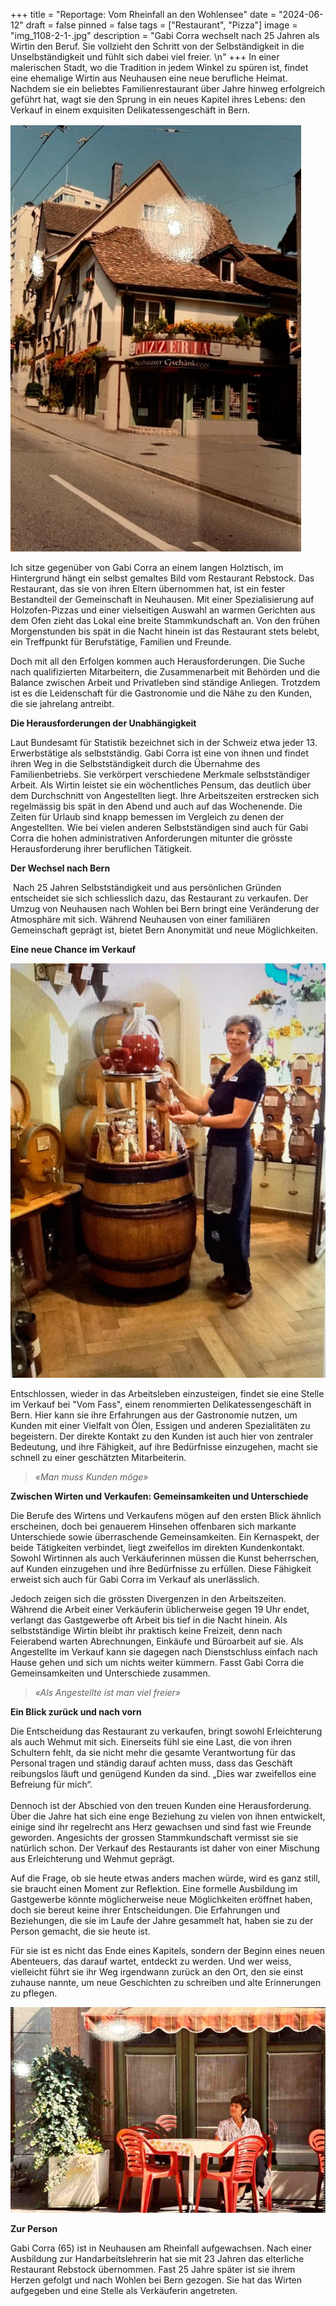 +++
title = "Reportage: Vom Rheinfall an den Wohlensee"
date = "2024-06-12"
draft = false
pinned = false
tags = ["Restaurant", "Pizza"]
image = "img_1108-2-1-.jpg"
description = "Gabi Corra wechselt nach 25 Jahren als Wirtin den Beruf. Sie vollzieht den Schritt von der Selbständigkeit in die Unselbständigkeit und fühlt sich dabei viel freier. \n"
+++
In einer malerischen Stadt, wo die Tradition in jedem Winkel zu spüren ist, findet eine ehemalige Wirtin aus Neuhausen eine neue berufliche Heimat. Nachdem sie ein beliebtes Familienrestaurant über Jahre hinweg erfolgreich geführt hat, wagt sie den Sprung in ein neues Kapitel ihres Lebens: den Verkauf in einem exquisiten Delikatessengeschäft in Bern.

![Pizzeria Corra in Neuhausen am Rheinfall](screenshot-2024-06-12-at-17.14.30-min.jpg "Die Anfänge in Neuhausen")

Ich sitze gegenüber von Gabi Corra an einem langen Holztisch, im Hintergrund hängt ein selbst gemaltes Bild vom Restaurant Rebstock. Das Restaurant, das sie von ihren Eltern übernommen hat, ist ein fester Bestandteil der Gemeinschaft in Neuhausen. Mit einer Spezialisierung auf Holzofen-Pizzas und einer vielseitigen Auswahl an warmen Gerichten aus dem Ofen zieht das Lokal eine breite Stammkundschaft an. Von den frühen Morgenstunden bis spät in die Nacht hinein ist das Restaurant stets belebt, ein Treffpunkt für Berufstätige, Familien und Freunde.

Doch mit all den Erfolgen kommen auch Herausforderungen. Die Suche nach qualifizierten Mitarbeitern, die Zusammenarbeit mit Behörden und die Balance zwischen Arbeit und Privatleben sind ständige Anliegen. Trotzdem ist es die Leidenschaft für die Gastronomie und die Nähe zu den Kunden, die sie jahrelang antreibt.

**Die Herausforderungen der Unabhängigkeit**

Laut Bundesamt für Statistik bezeichnet sich in der Schweiz etwa jeder 13. Erwerbstätige als selbstständig. Gabi Corra ist eine von ihnen und findet ihren Weg in die Selbstständigkeit durch die Übernahme des Familienbetriebs. Sie verkörpert verschiedene Merkmale selbstständiger Arbeit. Als Wirtin leistet sie ein wöchentliches Pensum, das deutlich über dem Durchschnitt von Angestellten liegt. Ihre Arbeitszeiten erstrecken sich regelmässig bis spät in den Abend und auch auf das Wochenende. Die Zeiten für Urlaub sind knapp bemessen im Vergleich zu denen der Angestellten. Wie bei vielen anderen Selbstständigen sind auch für Gabi Corra die hohen administrativen Anforderungen mitunter die grösste Herausforderung ihrer beruflichen Tätigkeit.

**Der Wechsel nach Bern**

 Nach 25 Jahren Selbstständigkeit und aus persönlichen Gründen entscheidet sie sich schliesslich dazu, das Restaurant zu verkaufen. Der Umzug von Neuhausen nach Wohlen bei Bern bringt eine Veränderung der Atmosphäre mit sich. Während Neuhausen von einer familiären Gemeinschaft geprägt ist, bietet Bern Anonymität und neue Möglichkeiten.

**Eine neue Chance im Verkauf**

![Gabi Corra im vom Fass in Bern](photo-2024-04-29-21-45-55.jpg)

Entschlossen, wieder in das Arbeitsleben einzusteigen, findet sie eine Stelle im Verkauf bei "Vom Fass", einem renommierten Delikatessengeschäft in Bern. Hier kann sie ihre Erfahrungen aus der Gastronomie nutzen, um Kunden mit einer Vielfalt von Ölen, Essigen und anderen Spezialitäten zu begeistern. Der direkte Kontakt zu den Kunden ist auch hier von zentraler Bedeutung, und ihre Fähigkeit, auf ihre Bedürfnisse einzugehen, macht sie schnell zu einer geschätzten Mitarbeiterin.

> *«Man muss Kunden möge»*

**Zwischen Wirten und Verkaufen: Gemeinsamkeiten und Unterschiede**

Die Berufe des Wirtens und Verkaufens mögen auf den ersten Blick ähnlich erscheinen, doch bei genauerem Hinsehen offenbaren sich markante Unterschiede sowie überraschende Gemeinsamkeiten. Ein Kernaspekt, der beide Tätigkeiten verbindet, liegt zweifellos im direkten Kundenkontakt. Sowohl Wirtinnen als auch Verkäuferinnen müssen die Kunst beherrschen, auf Kunden einzugehen und ihre Bedürfnisse zu erfüllen. Diese Fähigkeit erweist sich auch für Gabi Corra im Verkauf als unerlässlich.

Jedoch zeigen sich die grössten Divergenzen in den Arbeitszeiten. Während die Arbeit einer Verkäuferin üblicherweise gegen 19 Uhr endet, verlangt das Gastgewerbe oft Arbeit bis tief in die Nacht hinein. Als selbstständige Wirtin bleibt ihr praktisch keine Freizeit, denn nach Feierabend warten Abrechnungen, Einkäufe und Büroarbeit auf sie. Als Angestellte im Verkauf kann sie dagegen nach Dienstschluss einfach nach Hause gehen und sich um nichts weiter kümmern. Fasst Gabi Corra die Gemeinsamkeiten und Unterschiede zusammen.

> *«Als Angestellte ist man viel freier»*

**Ein Blick zurück und nach vorn**

Die Entscheidung das Restaurant zu verkaufen, bringt sowohl Erleichterung als auch Wehmut mit sich. Einerseits fühl sie eine Last, die von ihren Schultern fehlt, da sie nicht mehr die gesamte Verantwortung für das Personal tragen und ständig darauf achten muss, dass das Geschäft reibungslos läuft und genügend Kunden da sind. „Dies war zweifellos eine Befreiung für mich“.\
\
Dennoch ist der Abschied von den treuen Kunden eine Herausforderung. Über die Jahre hat sich eine enge Beziehung zu vielen von ihnen entwickelt, einige sind ihr regelrecht ans Herz gewachsen und sind fast wie Freunde geworden. Angesichts der grossen Stammkundschaft vermisst sie sie natürlich schon. Der Verkauf des Restaurants ist daher von einer Mischung aus Erleichterung und Wehmut geprägt.

Auf die Frage, ob sie heute etwas anders machen würde, wird es ganz still, sie braucht einen Moment zur Reflektion. Eine formelle Ausbildung im Gastgewerbe könnte möglicherweise neue Möglichkeiten eröffnet haben, doch sie bereut keine ihrer Entscheidungen. Die Erfahrungen und Beziehungen, die sie im Laufe der Jahre gesammelt hat, haben sie zu der Person gemacht, die sie heute ist.

Für sie ist es nicht das Ende eines Kapitels, sondern der Beginn eines neuen Abenteuers, das darauf wartet, entdeckt zu werden. Und wer weiss, vielleicht führt sie ihr Weg irgendwann zurück an den Ort, den sie einst zuhause nannte, um neue Geschichten zu schreiben und alte Erinnerungen zu pflegen.

![Gabi Corra vor ihrer Pizzeria in Neuhau-sen am Rheinfall](viewrecentphotos.jpeg)

**Zur Person**

Gabi Corra (65) ist in Neuhausen am Rheinfall aufgewachsen. Nach einer Ausbildung zur Handarbeitslehrerin hat sie mit 23 Jahren das elterliche Restaurant Rebstock übernommen. Fast 25 Jahre später ist sie ihrem Herzen gefolgt und nach Wohlen bei Bern gezogen. Sie hat das Wirten aufgegeben und eine Stelle als Verkäuferin angetreten.